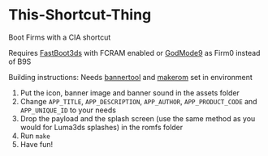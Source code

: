 # This-Shortcut-Thing

Boot Firms with a CIA shortcut

Requires [FastBoot3ds](https://github.com/derrekr/fastboot3DS) with FCRAM enabled or [GodMode9](https://github.com/d0k3/GodMode9) as Firm0 instead of B9S 
  
Building instructions:
  Needs [bannertool](https://github.com/diasurgical/bannertool) and [makerom](https://github.com/3DSGuy/Project_CTR/tree/master/makerom) set in environment

  1. Put the icon, banner image and banner sound in the assets folder
  2. Change `APP_TITLE`, `APP_DESCRIPTION`, `APP_AUTHOR`, `APP_PRODUCT_CODE` and `APP_UNIQUE_ID` to your needs 
  3. Drop the payload and the splash screen (use the same method as you would for Luma3ds splashes) in the romfs folder
  4. Run `make`
  5. Have fun!
